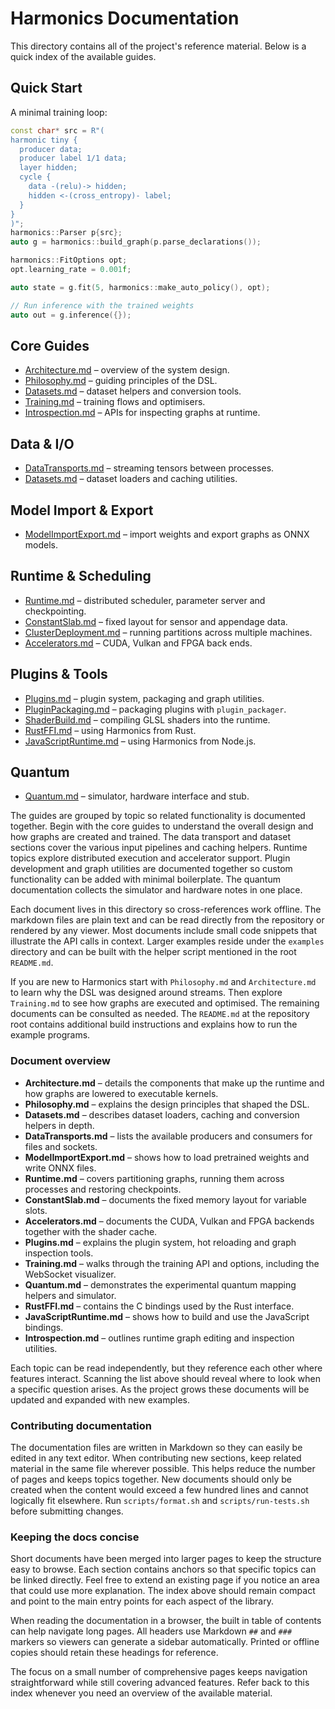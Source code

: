 # Harmonics Documentation

This directory contains all of the project's reference material.
Below is a quick index of the available guides.
## Quick Start

A minimal training loop:

```cpp
const char* src = R"(
harmonic tiny {
  producer data;
  producer label 1/1 data;
  layer hidden;
  cycle {
    data -(relu)-> hidden;
    hidden <-(cross_entropy)- label;
  }
}
)";
harmonics::Parser p{src};
auto g = harmonics::build_graph(p.parse_declarations());

harmonics::FitOptions opt;
opt.learning_rate = 0.001f;

auto state = g.fit(5, harmonics::make_auto_policy(), opt);

// Run inference with the trained weights
auto out = g.inference({});
```
## Core Guides

- [Architecture.md](Architecture.md) – overview of the system design.
- [Philosophy.md](Philosophy.md) – guiding principles of the DSL.
- [Datasets.md](Datasets.md) – dataset helpers and conversion tools.
- [Training.md](Training.md) – training flows and optimisers.
- [Introspection.md](Introspection.md) – APIs for inspecting graphs at runtime.

## Data & I/O

- [DataTransports.md](DataTransports.md) – streaming tensors between processes.
- [Datasets.md](Datasets.md) – dataset loaders and caching utilities.

## Model Import & Export

- [ModelImportExport.md](ModelImportExport.md) – import weights and export graphs as ONNX models.

## Runtime & Scheduling

- [Runtime.md](Runtime.md) – distributed scheduler, parameter server and checkpointing.
- [ConstantSlab.md](ConstantSlab.md) – fixed layout for sensor and appendage data.
- [ClusterDeployment.md](ClusterDeployment.md) – running partitions across multiple machines.
- [Accelerators.md](Accelerators.md) – CUDA, Vulkan and FPGA back ends.

## Plugins & Tools

- [Plugins.md](Plugins.md) – plugin system, packaging and graph utilities.
- [PluginPackaging.md](PluginPackaging.md) – packaging plugins with `plugin_packager`.
- [ShaderBuild.md](ShaderBuild.md) – compiling GLSL shaders into the runtime.
- [RustFFI.md](RustFFI.md) – using Harmonics from Rust.
- [JavaScriptRuntime.md](JavaScriptRuntime.md) – using Harmonics from Node.js.

## Quantum

- [Quantum.md](Quantum.md) – simulator, hardware interface and stub.

The guides are grouped by topic so related functionality is documented together. Begin with the core guides to understand the overall design and how graphs are created and trained. The data transport and dataset sections cover the various input pipelines and caching helpers. Runtime topics explore distributed execution and accelerator support. Plugin development and graph utilities are documented together so custom functionality can be added with minimal boilerplate. The quantum documentation collects the simulator and hardware notes in one place.

Each document lives in this directory so cross-references work offline. The markdown files are plain text and can be read directly from the repository or rendered by any viewer. Most documents include small code snippets that illustrate the API calls in context. Larger examples reside under the `examples` directory and can be built with the helper script mentioned in the root `README.md`.

If you are new to Harmonics start with `Philosophy.md` and `Architecture.md` to learn why the DSL was designed around streams. Then explore `Training.md` to see how graphs are executed and optimised. The remaining documents can be consulted as needed. The `README.md` at the repository root contains additional build instructions and explains how to run the example programs.


### Document overview

- **Architecture.md** – details the components that make up the runtime and how graphs are lowered to executable kernels.
- **Philosophy.md** – explains the design principles that shaped the DSL.
- **Datasets.md** – describes dataset loaders, caching and conversion helpers in depth.
- **DataTransports.md** – lists the available producers and consumers for files and sockets.
- **ModelImportExport.md** – shows how to load pretrained weights and write ONNX files.
- **Runtime.md** – covers partitioning graphs, running them across processes and restoring checkpoints.
- **ConstantSlab.md** – documents the fixed memory layout for variable slots.
- **Accelerators.md** – documents the CUDA, Vulkan and FPGA backends together with the shader cache.
- **Plugins.md** – explains the plugin system, hot reloading and graph inspection tools.
- **Training.md** – walks through the training API and options, including the WebSocket visualizer.
- **Quantum.md** – demonstrates the experimental quantum mapping helpers and simulator.
- **RustFFI.md** – contains the C bindings used by the Rust interface.
- **JavaScriptRuntime.md** – shows how to build and use the JavaScript bindings.
- **Introspection.md** – outlines runtime graph editing and inspection utilities.

Each topic can be read independently, but they reference each other where features interact. Scanning the list above should reveal where to look when a specific question arises. As the project grows these documents will be updated and expanded with new examples.


### Contributing documentation

The documentation files are written in Markdown so they can easily be edited in any text editor. When contributing new sections, keep related material in the same file wherever possible. This helps reduce the number of pages and keeps topics together. New documents should only be created when the content would exceed a few hundred lines and cannot logically fit elsewhere. Run `scripts/format.sh` and `scripts/run-tests.sh` before submitting changes.

### Keeping the docs concise

Short documents have been merged into larger pages to keep the structure easy to browse. Each section contains anchors so that specific topics can be linked directly. Feel free to extend an existing page if you notice an area that could use more explanation. The index above should remain compact and point to the main entry points for each aspect of the library.

When reading the documentation in a browser, the built in table of contents can help navigate long pages. All headers use Markdown `##` and `###` markers so viewers can generate a sidebar automatically. Printed or offline copies should retain these headings for reference.


The focus on a small number of comprehensive pages keeps navigation straightforward while still covering advanced features. Refer back to this index whenever you need an overview of the available material.

